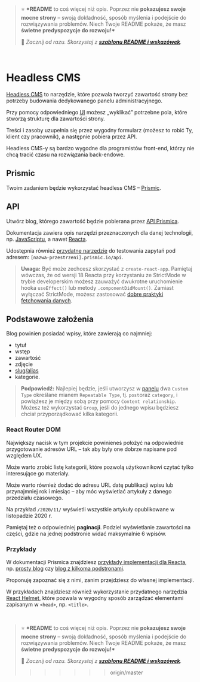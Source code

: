 > ⭐ **\*README** to coś więcej niż opis. Poprzez nie **pokazujesz swoje mocne strony** – swoją dokładność, sposób myślenia i podejście do rozwiązywania problemów. Niech Twoje README pokaże, że masz **świetne predyspozycje do rozwoju!\***
>
> 🎁 _Zacznij od razu. Skorzystaj z **[szablonu README i wskazówek](https://github.com/devmentor-pl/readme-template)**._

&nbsp;

# Headless CMS

[Headless CMS](https://www.unity.pl/blog/co-warto-wiedziec-o-headless-cms/) to narzędzie, które pozwala tworzyć zawartość strony bez potrzeby budowania dedykowanego panelu administracyjnego.

Przy pomocy odpowiedniego [UI](https://en.wikipedia.org/wiki/User_interface_design) możesz „wyklikać” potrzebne pola, które stworzą strukturę dla zawartości strony.

Treści i zasoby uzupełnia się przez wygodny formularz (możesz to robić Ty, klient czy pracownik), a następnie pobiera przez API.

Headless CMS-y są bardzo wygodne dla programistów front-end, którzy nie chcą tracić czasu na rozwiązania back-endowe.

## Prismic

Twoim zadaniem będzie wykorzystać headless CMS – [Prismic](https://prismic.io/).

## API

Utwórz blog, którego zawartość będzie pobierana przez [API Prismica](https://prismic.io/docs/technologies/introduction-to-the-content-query-api).

Dokumentacja zawiera opis narzędzi przeznaczonych dla danej technologii, np. [JavaScriptu](https://prismic.io/docs/technologies/integrating-with-an-existing-project-javascript), a nawet [Reacta](https://prismic.io/docs/technologies/start-a-prismic-project-from-scratch-with-reactjs).

Udostępnia również [przydatne narzędzie](https://prismic.io/docs/technologies/the-rest-api-browser) do testowania zapytań pod adresem: `[nazwa-przestrzeni].prismic.io/api`.

> **Uwaga:** Być może zechcesz skorzystać z `create-react-app`. Pamiętaj wówczas, że od wersji 18 Reacta przy korzystaniu ze StrictMode w trybie developerskim możesz zauważyć dwukrotne uruchomienie hooka `useEffect()` lub metody `.componentDidMount()`. Zamiast wyłączać StrictMode, możesz zastosować [dobre praktyki fetchowania danych](https://beta.reactjs.org/learn/synchronizing-with-effects#fetching-data).

## Podstawowe założenia

Blog powinien posiadać wpisy, które zawierają co najmniej:

-   tytuł
-   wstęp
-   zawartość
-   zdjęcie
-   [slug/alias](https://webwavecms.com/blog/slug)
-   kategorie.

> **Podpowiedź:** Najlepiej będzie, jeśli utworzysz w [panelu](https://prismic.io/dashboard) dwa `Custom Type` określane mianem `Repeatable Type`, tj. `post`oraz `category`, i powiążesz je między sobą przy pomocy `Content relationship`. Możesz też wykorzystać `Group`, jeśli do jednego wpisu będziesz chciał przyporządkować kilka kategorii.

### React Router DOM

Największy nacisk w tym projekcie powinieneś położyć na odpowiednie przygotowanie adresów URL – tak aby były one dobrze napisane pod względem UX.

Może warto zrobić listę kategorii, które pozwolą użytkownikowi czytać tylko interesujące go materiały.

Może warto również dodać do adresu URL datę publikacji wpisu lub przynajmniej rok i miesiąc – aby móc wyświetlać artykuły z danego przedziału czasowego.

Na przykład `/2020/11/` wyświetli wszystkie artykuły opublikowane w listopadzie 2020 r.

Pamiętaj też o odpowiedniej **paginacji**. Podziel wyświetlanie zawartości na części, gdzie na jednej podstronie widać maksymalnie 6 wpisów.

### Przykłady

W dokumentacji Prismica znajdziesz [przykłady implementacji dla Reacta](https://prismic.io/docs/technologies/example-projects-reactjs), np. [prosty blog](https://react-blog-demo.netlify.app/) czy [blog z kilkoma podstronami](https://react-website-demo.netlify.app/).

Proponuję zapoznać się z nimi, zanim przejdziesz do własnej implementacji.

W przykładach znajdziesz również wykorzystanie przydatnego narzędzia [React Helmet](https://www.npmjs.com/package/react-helmet), które pozwala w wygodny sposób zarządzać elementami zapisanym w `<head>`, np. `<title>`.

&nbsp;

> ⭐ **\*README** to coś więcej niż opis. Poprzez nie **pokazujesz swoje mocne strony** – swoją dokładność, sposób myślenia i podejście do rozwiązywania problemów. Niech Twoje README pokaże, że masz **świetne predyspozycje do rozwoju!\***
>
> 🎁 _Zacznij od razu. Skorzystaj z **[szablonu README i wskazówek](https://github.com/devmentor-pl/readme-template)**._
>
> > > > > > > origin/master
